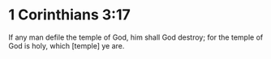 # 1 Corinthians 3:17

If any man defile the temple of God, him shall God destroy; for the temple of God is holy, which [temple] ye are.